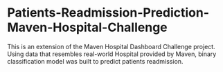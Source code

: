 # Patients-Readmission-Prediction-Maven-Hospital-Challenge
This is an extension of the Maven Hospital Dashboard Challenge project. Using data that resembles real-world Hospital provided by Maven, binary classification model was built to predict patients readmission.
